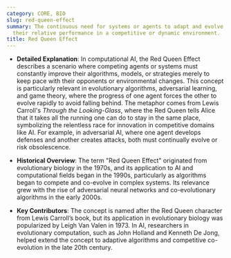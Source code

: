 ```yaml
---
category: CORE, BIO
slug: red-queen-effect
summary: The continuous need for systems or agents to adapt and evolve just to maintain
  their relative performance in a competitive or dynamic environment.
title: Red Queen Effect
---
```


- **Detailed Explanation**: In computational AI, the Red Queen Effect describes a scenario where competing agents or systems must constantly improve their algorithms, models, or strategies merely to keep pace with their opponents or environmental changes. This concept is particularly relevant in evolutionary algorithms, adversarial learning, and game theory, where the progress of one agent forces the other to evolve rapidly to avoid falling behind. The metaphor comes from Lewis Carroll's _Through the Looking-Glass_, where the Red Queen tells Alice that it takes all the running one can do to stay in the same place, symbolizing the relentless race for innovation in competitive domains like AI. For example, in adversarial AI, where one agent develops defenses and another creates attacks, both must continually evolve or risk obsolescence.
    
- **Historical Overview**: The term "Red Queen Effect" originated from evolutionary biology in the 1970s, and its application to AI and computational fields began in the 1990s, particularly as algorithms began to compete and co-evolve in complex systems. Its relevance grew with the rise of adversarial neural networks and co-evolutionary algorithms in the early 2000s.
    
- **Key Contributors**: The concept is named after the Red Queen character from Lewis Carroll’s book, but its application in evolutionary biology was popularized by Leigh Van Valen in 1973. In AI, researchers in evolutionary computation, such as John Holland and Kenneth De Jong, helped extend the concept to adaptive algorithms and competitive co-evolution in the late 20th century.